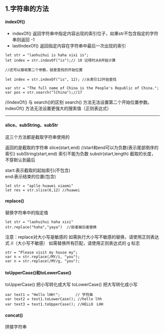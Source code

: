## 1.字符串的方法
#### indexOf() 
- indexOf()  返回字符串中指定内容出现的索引位子，如果str不包含指定的字符串则返回 -1
- lastIndexOf() 返回指定内容在字符串中最后一次出现的索引
```
let str = "laohuihui is haha xixi is";
let index = str.indexOf("is");// 10 记得时从0开始计算

//还可以接收第二个参数，就是查找的开始位置

let index = str.indexOf("is", 12); //从索引12开始查找

var str = "The full name of China is the People's Republic of China.";
var pos = str.search("lChina");//17
```
//indexOf() 与 search()的区别
search() 方法无法设置第二个开始位置参数。
indexOf() 方法无法设置更强大的搜索值（正则表达式）


______________________
#### slice、subString、subStr
这三个方法都是截取字符串使用的

返回的是截取的字符串
slice(start,end) //start和end可以为负数(表示尾部倒序的索引) 
subString(start,end) 索引不能为负数
substr(start,length) 截取的长度，不穿默认到最后

start:表示截取的起始索引(不包含)  
end:表示结束的位置(包含)
```
let str = "aplle huawei xiaomi"
let res = str.slice(6,12) //huawei
```
####  replace()

替换字符串中的指定值
```
let str = "laohuihui haha xixi"
str.replace("haha","yaya")  //前者被后者替换

```
注意：replace对大小写是敏感的
如需执行大小写不敏感的替换，请使用正则表达式 /i（大小写不敏感）
如需替换所有匹配，请使用正则表达式的 g 标志
```
str = "Please visit my house my";
var n = str.replace(/MY/i, "you");
var n = str.replace(/MY/g, "you");
```
#### toUpperCase()和toLowerCase()

toUpperCase() 把小写转化成大写
toLowerCase() 把大写转化成小写

```
var text1 = "Hello lHH!";       // 字符串
var text2 = text1.toLowerCase(); //hello lhh
var text3 = text1.toUpperCase(); //HELLO　LHH
```
#### concat()
拼接字符串

